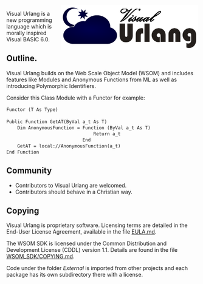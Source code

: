 <img src="doc/urlang.png" height="120" align="right">

Visual Urlang is a new programming language which is morally inspired Visual
BASIC 6.0. 

## Outline.

Visual Urlang builds on the Web Scale Object Model (WSOM) and includes features
like Modules and Anonymous Functions from ML as well as introducing
Polymorphic Identifiers.

Consider this Class Module with a Functor for example:

```vb6
Functor (T As Type)

Public Function GetAT(ByVal a_t As T)
    Dim AnonymousFunction = Function (ByVal a_t As T)
                                Return a_t
                            End
    GetAT = local://AnonymousFunction(a_t)
End Function
```

## Community
 - Contributors to Visual Urlang are welcomed.
 - Contributors should behave in a Christian way.

## Copying
Visual Urlang is proprietary software. Licensing terms are detailed in the
End-User License Agreement, available in the file [EULA.md](EULA.md).

The WSOM SDK is licensed under the Common Distribution and Development License
(CDDL) version 1.1. Details are found in the file [WSOM_SDK/COPYING.md](WSOM_SDK/COPYING.md).

Code under the folder *External* is imported from other projects and each package
has its own subdirectory there with a license.